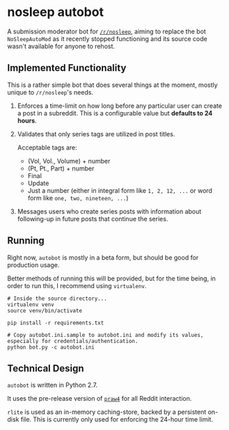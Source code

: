 # nosleep autobot

A submission moderator bot for [`/r/nosleep`](https://www.reddit.com/r/nosleep), aiming to replace the bot `NoSleepAutoMod` as it recently stopped functioning and its source code wasn't available for anyone to rehost.

## Implemented Functionality

This is a rather simple bot that does several things at the moment, mostly unique to `/r/nosleep`'s needs.

1. Enforces a time-limit on how long before any particular user can create a post in a subreddit. This is a configurable value but **defaults to 24 hours**.
2. Validates that only series tags are utilized in post titles.

   Acceptable tags are:

   * (Vol, Vol., Volume) + number
   * (Pt, Pt., Part) + number
   * Final
   * Update
   * Just a number (either in integral form like `1, 2, 12, ...` or word form like `one, two, nineteen, ...`)

3. Messages users who create series posts with information about following-up in future posts that continue the series.

## Running

Right now, `autobot` is mostly in a beta form, but should be good for production usage.

Better methods of running this will be provided, but for the time being, in order to run this, I recommend using `virtualenv`.

    # Inside the source directory...
    virtualenv venv
    source venv/bin/activate

    pip install -r requirements.txt

    # Copy autobot.ini.sample to autobot.ini and modify its values, especially for credentials/authentication.
    python bot.py -c autobot.ini

## Technical Design

`autobot` is written in Python 2.7.

It uses the pre-release version of [`praw4`](https://github.com/praw-dev/praw/tree/praw4/praw) for all Reddit interaction.

`rlite` is used as an in-memory caching-store, backed by a persistent on-disk file. This is currently only used for enforcing the 24-hour time limit.
